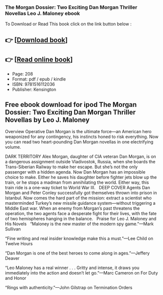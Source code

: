 ### The Morgan Dossier: Two Exciting Dan Morgan Thriller Novellas Leo J. Maloney ebook

To Download or Read This book click on the link button below :

## 👉  [**[Download book](http://ebooksharez.info/download.php?group=book&from=github.com&id=719697&lnk=1065 "Download book")**]

## 👉  [**[Read online book](http://ebooksharez.info/download.php?group=book&from=github.com&id=719697&lnk=1065 "Read online book")**]


* Page: 208
* Format: pdf / epub / kindle
* ISBN: 9781516112036
* Publisher: Kensington



## Free ebook download for ipod The Morgan Dossier: Two Exciting Dan Morgan Thriller Novellas by Leo J. Maloney


Overview
Operative Dan Morgan is the ultimate force—an American hero weaponized for any contingency, his instincts honed to risk everything. Now you can read two heart-pounding Dan Morgan novellas in one electrifying volume.
 
 DARK TERRITORY
 Alex Morgan, daughter of CIA veteran Dan Morgan, is on a dangerous assignment outside Vladivostok, Russia, when she boards the Trans-Siberian Railway to make her escape. But she’s not the only passenger with a hidden agenda. Now Dan Morgan has an impossible choice to make. Either he saves his daughter before fighter jets blow up the train, or he stops a madman from annihilating the world. Either way, this train ride is a one-way ticket to World War III.
  
 DEEP COVER
 Agents Dan Morgan and Peter Conley successfully got themselves thrown into prison in Istanbul. Now comes the hard part of the mission: extract a scientist who masterminded Turkey’s new missile guidance system—without triggering a Middle East war. When an enemy from Morgan’s past threatens the operation, the two agents face a desperate fight for their lives, with the fate of two hemispheres hanging in the balance.
  
 Praise for Leo J. Maloney and His Novels
  
 “Maloney is the new master of the modern spy game.”—Mark Sullivan
 
 “Fine writing and real insider knowledge make this a must.”—Lee Child on Twelve Hours
 
 “Dan Morgan is one of the best heroes to come along in ages.”—Jeffery Deaver
 
 “Leo Maloney has a real winner . . . Gritty and intense, it draws you immediately into the action and doesn’t let go.”—Marc Cameron on For Duty and Honor
 
 “Rings with authenticity.”—John Gilstrap on Termination Orders



